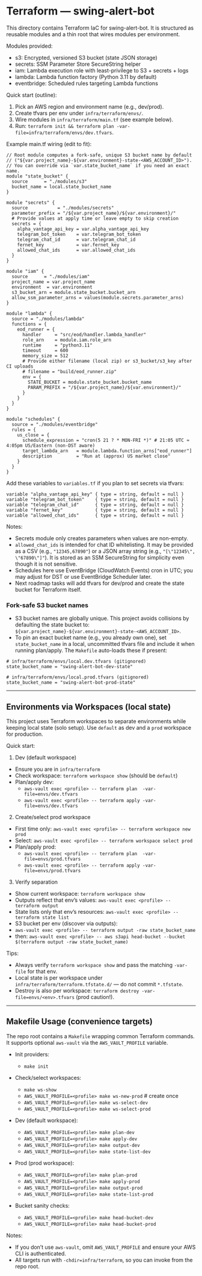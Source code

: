 # Terraform — swing-alert-bot

This directory contains Terraform IaC for swing-alert-bot. It is structured as reusable modules and a thin root that wires modules per environment.

Modules provided:
- s3: Encrypted, versioned S3 bucket (state JSON storage)
- secrets: SSM Parameter Store SecureString helper
- iam: Lambda execution role with least-privilege to S3 + secrets + logs
- lambda: Lambda function factory (Python 3.11 by default)
- eventbridge: Scheduled rules targeting Lambda functions

Quick start (outline):
1) Pick an AWS region and environment name (e.g., dev/prod).
2) Create tfvars per env under `infra/terraform/envs/`.
3) Wire modules in `infra/terraform/main.tf` (see example below).
4) Run: `terraform init && terraform plan -var-file=infra/terraform/envs/dev.tfvars`.

Example main.tf wiring (edit to fit):

```
// Root module computes a fork-safe, unique S3 bucket name by default
// ("${var.project_name}-${var.environment}-state-<AWS_ACCOUNT_ID>").
// You can override via `var.state_bucket_name` if you need an exact name.
module "state_bucket" {
  source      = "./modules/s3"
  bucket_name = local.state_bucket_name
}

module "secrets" {
  source           = "./modules/secrets"
  parameter_prefix = "/${var.project_name}/${var.environment}/"
  # Provide values at apply time or leave empty to skip creation
  secrets = {
    alpha_vantage_api_key = var.alpha_vantage_api_key
    telegram_bot_token    = var.telegram_bot_token
    telegram_chat_id      = var.telegram_chat_id
    fernet_key            = var.fernet_key
    allowed_chat_ids      = var.allowed_chat_ids
  }
}

module "iam" {
  source      = "./modules/iam"
  project_name = var.project_name
  environment  = var.environment
  s3_bucket_arn = module.state_bucket.bucket_arn
  allow_ssm_parameter_arns = values(module.secrets.parameter_arns)
}

module "lambda" {
  source = "./modules/lambda"
  functions = {
    eod_runner = {
      handler     = "src/eod/handler.lambda_handler"
      role_arn    = module.iam.role_arn
      runtime     = "python3.11"
      timeout     = 600
      memory_size = 512
      # Provide either filename (local zip) or s3_bucket/s3_key after CI uploads
      # filename = "build/eod_runner.zip"
      env = {
        STATE_BUCKET = module.state_bucket.bucket_name
        PARAM_PREFIX = "/${var.project_name}/${var.environment}/"
      }
    }
  }
}

module "schedules" {
  source = "./modules/eventbridge"
  rules = {
    us_close = {
      schedule_expression = "cron(5 21 ? * MON-FRI *)" # 21:05 UTC ≈ 4:05pm US/Eastern (non-DST aware)
      target_lambda_arn   = module.lambda.function_arns["eod_runner"]
      description         = "Run at (approx) US market close"
    }
  }
}
```

Add these variables to `variables.tf` if you plan to set secrets via tfvars:

```
variable "alpha_vantage_api_key" { type = string, default = null }
variable "telegram_bot_token"    { type = string, default = null }
variable "telegram_chat_id"      { type = string, default = null }
variable "fernet_key"            { type = string, default = null }
variable "allowed_chat_ids"      { type = string, default = null }
```

Notes:
- Secrets module only creates parameters when values are non-empty.
- `allowed_chat_ids` is intended for chat ID whitelisting. It may be provided
  as a CSV (e.g., `"12345,67890"`) or a JSON array string
  (e.g., `"[\"12345\", \"67890\"]"`). It is stored as an SSM SecureString
  for simplicity even though it is not sensitive.
- Schedules here use EventBridge (CloudWatch Events) cron in UTC; you may adjust for DST or use EventBridge Scheduler later.
- Next roadmap tasks will add tfvars for dev/prod and create the state bucket for Terraform itself.

### Fork-safe S3 bucket names

- S3 bucket names are globally unique. This project avoids collisions by
  defaulting the state bucket to: `${var.project_name}-${var.environment}-state-<AWS_ACCOUNT_ID>`.
- To pin an exact bucket name (e.g., you already own one), set
  `state_bucket_name` in a local, uncommitted tfvars file and include it when
  running plan/apply. The `Makefile` auto-loads these if present:

```
# infra/terraform/envs/local.dev.tfvars (gitignored)
state_bucket_name = "swing-alert-bot-dev-state"

# infra/terraform/envs/local.prod.tfvars (gitignored)
state_bucket_name = "swing-alert-bot-prod-state"
```

---

## Environments via Workspaces (local state)

This project uses Terraform workspaces to separate environments while keeping local state (solo setup). Use `default` as dev and a `prod` workspace for production.

Quick start:

1) Dev (default workspace)
- Ensure you are in `infra/terraform`
- Check workspace: `terraform workspace show` (should be `default`)
- Plan/apply dev:
  - `aws-vault exec <profile> -- terraform plan  -var-file=envs/dev.tfvars`
  - `aws-vault exec <profile> -- terraform apply -var-file=envs/dev.tfvars`

2) Create/select prod workspace
- First time only: `aws-vault exec <profile> -- terraform workspace new prod`
- Select: `aws-vault exec <profile> -- terraform workspace select prod`
- Plan/apply prod:
  - `aws-vault exec <profile> -- terraform plan  -var-file=envs/prod.tfvars`
  - `aws-vault exec <profile> -- terraform apply -var-file=envs/prod.tfvars`

3) Verify separation
- Show current workspace: `terraform workspace show`
- Outputs reflect that env’s values: `aws-vault exec <profile> -- terraform output`
- State lists only that env’s resources: `aws-vault exec <profile> -- terraform state list`
 - S3 bucket per env (discover via outputs):
  - `aws-vault exec <profile> -- terraform output -raw state_bucket_name`
  - then: `aws-vault exec <profile> -- aws s3api head-bucket --bucket $(terraform output -raw state_bucket_name)`

Tips:
- Always verify `terraform workspace show` and pass the matching `-var-file` for that env.
- Local state is per workspace under `infra/terraform/terraform.tfstate.d/` — do not commit `*.tfstate`.
- Destroy is also per workspace: `terraform destroy -var-file=envs/<env>.tfvars` (prod caution!).

---

## Makefile Usage (convenience targets)

The repo root contains a `Makefile` wrapping common Terraform commands. It supports optional `aws-vault` via the `AWS_VAULT_PROFILE` variable.

- Init providers:
  - `make init`

- Check/select workspaces:
  - `make ws-show`
  - `AWS_VAULT_PROFILE=<profile> make ws-new-prod`   # create once
  - `AWS_VAULT_PROFILE=<profile> make ws-select-dev`
  - `AWS_VAULT_PROFILE=<profile> make ws-select-prod`

- Dev (default workspace):
  - `AWS_VAULT_PROFILE=<profile> make plan-dev`
  - `AWS_VAULT_PROFILE=<profile> make apply-dev`
  - `AWS_VAULT_PROFILE=<profile> make output-dev`
  - `AWS_VAULT_PROFILE=<profile> make state-list-dev`

- Prod (prod workspace):
  - `AWS_VAULT_PROFILE=<profile> make plan-prod`
  - `AWS_VAULT_PROFILE=<profile> make apply-prod`
  - `AWS_VAULT_PROFILE=<profile> make output-prod`
  - `AWS_VAULT_PROFILE=<profile> make state-list-prod`

- Bucket sanity checks:
  - `AWS_VAULT_PROFILE=<profile> make head-bucket-dev`
  - `AWS_VAULT_PROFILE=<profile> make head-bucket-prod`

Notes:
- If you don’t use `aws-vault`, omit `AWS_VAULT_PROFILE` and ensure your AWS CLI is authenticated.
- All targets run with `-chdir=infra/terraform`, so you can invoke from the repo root.
